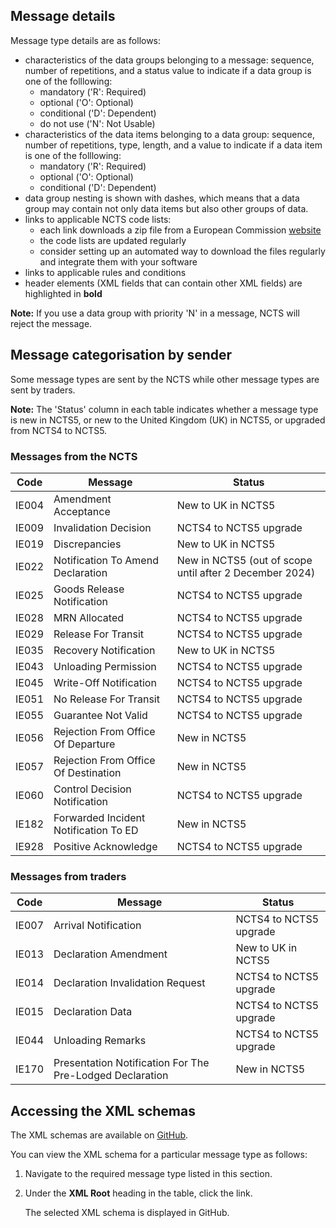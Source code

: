 ## Message details

Message type details are as follows: 

- characteristics of the data groups belonging to a message: sequence, number of repetitions, and a status value to indicate if a data group is one of the folllowing: 
    - mandatory ('R': Required)
    - optional ('O': Optional) 
    - conditional ('D': Dependent)
    - do not use ('N': Not Usable)
- characteristics of the data items belonging to a data group: sequence, number of repetitions, type, length, and a value to indicate if a data item is one of the folllowing: 
    - mandatory ('R': Required) 
    - optional ('O': Optional)
    - conditional ('D': Dependent)
- data group nesting is shown with dashes, which means that a data group may contain not only data items but also other groups of data. 
- links to applicable NCTS code lists:
    - each link downloads a zip file from a European Commission [website](https://ec.europa.eu/taxation_customs/dds2/rd/rd_download_home.jsp?Lang=en)
    - the code lists are updated regularly
    - consider setting up an automated way to download the files regularly and integrate them with your software
- links to applicable rules and conditions 
- header elements (XML fields that can contain other XML fields) are highlighted in **bold**

**Note:** If you use a data group with priority 'N' in a message, NCTS will reject the message. 

## Message categorisation by sender

Some message types are sent by the NCTS while other message types are sent by traders.

**Note:** The 'Status' column in each table indicates whether a message type is new in NCTS5, or new to the United Kingdom (UK) in NCTS5, or upgraded from NCTS4 to NCTS5.

### Messages from the NCTS

| Code  | Message | Status |
| ----- | ------- | ------ |
| IE004 | Amendment Acceptance | New to UK in NCTS5 |
| IE009 | Invalidation Decision | NCTS4 to NCTS5 upgrade |
| IE019 | Discrepancies | New to UK in NCTS5 |
| IE022 | Notification To Amend Declaration | New in NCTS5 (out of scope until after 2 December 2024) |
| IE025 | Goods Release Notification | NCTS4 to NCTS5 upgrade |
| IE028 | MRN Allocated | NCTS4 to NCTS5 upgrade |
| IE029 | Release For Transit | NCTS4 to NCTS5 upgrade |
| IE035 | Recovery Notification | New to UK in NCTS5 |
| IE043 | Unloading Permission | NCTS4 to NCTS5 upgrade |
| IE045 | Write-Off Notification | NCTS4 to NCTS5 upgrade |
| IE051 | No Release For Transit | NCTS4 to NCTS5 upgrade |
| IE055 | Guarantee Not Valid | NCTS4 to NCTS5 upgrade |
| IE056 | Rejection From Office Of Departure    | New in NCTS5 |
| IE057 | Rejection From Office Of Destination  | New in NCTS5 |
| IE060 | Control Decision Notification | NCTS4 to NCTS5 upgrade |
| IE182 | Forwarded Incident Notification To ED | New in NCTS5 |
| IE928 | Positive Acknowledge | NCTS4 to NCTS5 upgrade |

### Messages from traders

| Code  | Message | Status |
| ----- | ------- | ------ |
| IE007 | Arrival Notification | NCTS4 to NCTS5 upgrade |
| IE013 | Declaration Amendment | New to UK in NCTS5 |
| IE014 | Declaration Invalidation Request | NCTS4 to NCTS5 upgrade |
| IE015 | Declaration Data | NCTS4 to NCTS5 upgrade |
| IE044 | Unloading Remarks | NCTS4 to NCTS5 upgrade |
| IE170 | Presentation Notification For The Pre-Lodged Declaration | New in NCTS5 |

## Accessing the XML schemas

The XML schemas are available on [GitHub](https://github.com/hmrc/transit-movements-validator/tree/main/conf/v2_1/xsd).

You can view the XML schema for a particular message type as follows:

1. Navigate to the required message type listed in this section.
2. Under the **XML Root** heading in the table, click the link. 
   
    The selected XML schema is displayed in GitHub.

